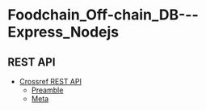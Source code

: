 # Foodchain_Off-chain_DB---Express_Nodejs

## REST API

<!-- TOC depthFrom:1 depthTo:2 withLinks:1 updateOnSave:1 orderedList:0 -->

- [Crossref REST API](#rest-api)
    - [Preamble](#preamble)
    - [Meta](#meta)
